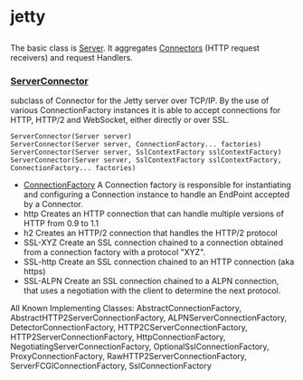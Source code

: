 # jetty

## 
The basic class is [Server](https://www.eclipse.org/jetty/javadoc/current/org/eclipse/jetty/server/Server.html). 
It aggregates [Connectors](https://www.eclipse.org/jetty/javadoc/current/org/eclipse/jetty/server/Connector.html) (HTTP request receivers) and request Handlers. 

### [ServerConnector](https://www.eclipse.org/jetty/javadoc/current/org/eclipse/jetty/server/ServerConnector.html)
subclass of Connector for the Jetty server over TCP/IP. By the use of various ConnectionFactory instances it is 
able to accept connections for HTTP, HTTP/2 and WebSocket, either directly or over SSL.
```
ServerConnector(Server server)
ServerConnector(Server server, ConnectionFactory... factories)	
ServerConnector(Server server, SslContextFactory sslContextFactory)	
ServerConnector(Server server, SslContextFactory sslContextFactory, ConnectionFactory... factories)
```

- [ConnectionFactory](https://www.eclipse.org/jetty/javadoc/current/org/eclipse/jetty/server/ConnectionFactory.html)
A Connection factory is responsible for instantiating and configuring a Connection instance to handle an EndPoint accepted by a Connector.
- http
Creates an HTTP connection that can handle multiple versions of HTTP from 0.9 to 1.1
- h2
Creates an HTTP/2 connection that handles the HTTP/2 protocol
- SSL-XYZ
Create an SSL connection chained to a connection obtained from a connection factory with a protocol "XYZ".
- SSL-http
Create an SSL connection chained to an HTTP connection (aka https)
- SSL-ALPN
Create an SSL connection chained to a ALPN connection, that uses a negotiation with the client to determine the next protocol.

All Known Implementing Classes:
AbstractConnectionFactory, AbstractHTTP2ServerConnectionFactory, ALPNServerConnectionFactory, DetectorConnectionFactory, 
HTTP2CServerConnectionFactory, HTTP2ServerConnectionFactory, HttpConnectionFactory, NegotiatingServerConnectionFactory, 
OptionalSslConnectionFactory, ProxyConnectionFactory, RawHTTP2ServerConnectionFactory, ServerFCGIConnectionFactory, SslConnectionFactory
